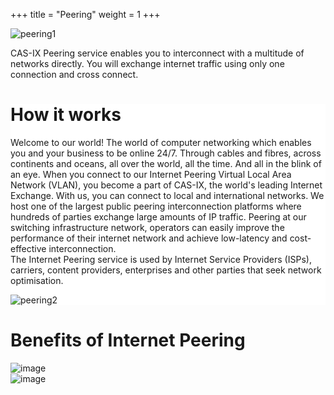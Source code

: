 +++
title = "Peering"
weight = 1
+++ 
<div class="div1">

![peering1](/services/images/peering6.jpg)


CAS-IX Peering service enables you to interconnect with a multitude of networks directly. You will exchange internet traffic using only one connection and cross connect.
</div>

<div class="div2" style="background-color:#ffff;">

# How it works

Welcome to our world! The world of computer networking which enables you and your business to be online 24/7. Through cables and fibres, across continents and oceans, all over the world, all the time. And all in the blink of an eye.
When you connect to our Internet Peering Virtual Local Area Network (VLAN), you become a part of CAS-IX, the world's leading Internet Exchange. With us, you can connect to local and international networks.
We host one of the largest public peering interconnection platforms where hundreds of parties exchange large amounts of IP traffic. Peering at our switching infrastructure network, operators can easily improve the performance of their internet network and achieve low-latency and cost-effective interconnection.  
The Internet Peering service is used by Internet Service Providers (ISPs), carriers, content providers, enterprises and other parties that seek network optimisation.

![peering2](/services/images/peering5.jpg)

</div>

<div class="div3">

# Benefits of Internet Peering



![image](/services/images/benefitscasix2.png)    
![image](/services/images/benefitscasix2.png)        

</div>

<!--<div class="div4" >

<h2 style="color:#0d67b5"><strong>CONTACT US</strong></h2>
<h2 style="color:#0d67b5"><strong>FOR MORE INFORMATION</strong></h2>

<button  type="button"><a style="color:#0d67b5" href="/contact/">Contact page</a></button>


</div>-->
